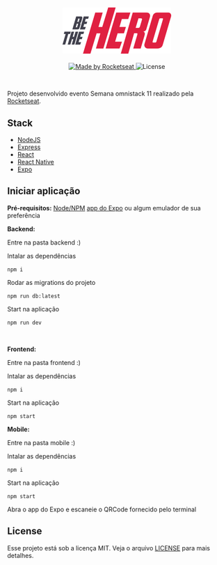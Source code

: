 <h4 align="center">
<img src="https://github.com/marcos012/be-the-hero/blob/master/frontend/src/assets/logo.svg" width="250px" /><br>
</h4>
<p align="center">
  <a href="https://rocketseat.com.br">
    <img alt="Made by Rocketseat" src="https://img.shields.io/badge/made%20by-Rocketseat-red">
  </a>
  <img alt="License" src="https://img.shields.io/badge/license-MIT-red">
</p>

<br>

Projeto desenvolvido evento Semana omnistack 11 realizado pela [Rocketseat](https://rocketseat.com.br).

## Stack

- [NodeJS](https://nodejs.org/en/)
- [Express](https://expressjs.com/pt-br/)
- [React](https://github.com/facebook/react)
- [React Native](https://github.com/facebook/react-native)
- [Expo](https://expo.io/)

## Iniciar aplicação
**Pré-requisitos:**
[Node/NPM](https://nodejs.org/en/)
[app do Expo](https://expo.io/) ou algum emulador de sua preferência

**Backend:**

Entre na pasta backend :)

Intalar as dependências
```
npm i
```
Rodar as migrations do projeto
```
npm run db:latest
```
Start na aplicação
```
npm run dev
```
<br />

**Frontend:**

Entre na pasta frontend :)

Intalar as dependências
```
npm i
```
Start na aplicação
```
npm start
```

**Mobile:**

Entre na pasta mobile :)

Intalar as dependências
```
npm i
```
Start na aplicação
```
npm start
```
Abra o app do Expo e escaneie o QRCode fornecido pelo terminal

## License

Esse projeto está sob a licença MIT. Veja o arquivo [LICENSE](LICENSE.md) para mais detalhes.
